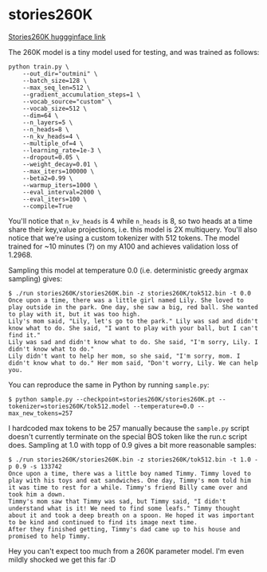 # stories260K

[Stories260K huggginface link](https://huggingface.co/karpathy/tinyllamas)

The 260K model is a tiny model used for testing, and was trained as follows:

```
python train.py \
    --out_dir="outmini" \
    --batch_size=128 \
    --max_seq_len=512 \
    --gradient_accumulation_steps=1 \
    --vocab_source="custom" \
    --vocab_size=512 \
    --dim=64 \
    --n_layers=5 \
    --n_heads=8 \
    --n_kv_heads=4 \
    --multiple_of=4 \
    --learning_rate=1e-3 \
    --dropout=0.05 \
    --weight_decay=0.01 \
    --max_iters=100000 \
    --beta2=0.99 \
    --warmup_iters=1000 \
    --eval_interval=2000 \
    --eval_iters=100 \
    --compile=True
```

You'll notice that `n_kv_heads` is 4 while `n_heads` is 8, so two heads at a time share their key,value projections, i.e. this model is 2X multiquery. You'll also notice that we're using a custom tokenizer with 512 tokens. The model trained for ~10 minutes (?) on my A100 and achieves validation loss of 1.2968.

Sampling this model at temperature 0.0 (i.e. deterministic greedy argmax sampling) gives:

```
$ ./run stories260K/stories260K.bin -z stories260K/tok512.bin -t 0.0
Once upon a time, there was a little girl named Lily. She loved to play outside in the park. One day, she saw a big, red ball. She wanted to play with it, but it was too high.
Lily's mom said, "Lily, let's go to the park." Lily was sad and didn't know what to do. She said, "I want to play with your ball, but I can't find it."
Lily was sad and didn't know what to do. She said, "I'm sorry, Lily. I didn't know what to do."
Lily didn't want to help her mom, so she said, "I'm sorry, mom. I didn't know what to do." Her mom said, "Don't worry, Lily. We can help you.
```

You can reproduce the same in Python by running `sample.py`:

```
$ python sample.py --checkpoint=stories260K/stories260K.pt --tokenizer=stories260K/tok512.model --temperature=0.0 --max_new_tokens=257
```

I hardcoded max tokens to be 257 manually because the `sample.py` script doesn't currently terminate on the special BOS token like the run.c script does. Sampling at 1.0 with topp of 0.9 gives a bit more reasonable samples:

```
$ ./run stories260K/stories260K.bin -z stories260K/tok512.bin -t 1.0 -p 0.9 -s 133742
Once upon a time, there was a little boy named Timmy. Timmy loved to play with his toys and eat sandwiches. One day, Timmy's mom told him it was time to rest for a while. Timmy's friend Billy came over and took him a down.
Timmy's mom saw that Timmy was sad, but Timmy said, "I didn't understand what is it! We need to find some leafs." Timmy thought about it and took a deep breath on a spoon. He hoped it was important to be kind and continued to find its image next time.
After they finished getting, Timmy's dad came up to his house and promised to help Timmy.
```

Hey you can't expect too much from a 260K parameter model. I'm even mildly shocked we get this far :D
